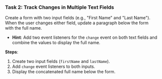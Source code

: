 ### **Task 2: Track Changes in Multiple Text Fields**
Create a form with two input fields (e.g., "First Name" and "Last Name"). When the user changes either field, update a paragraph below the form with the full name.

- **Hint**: Add two event listeners for the `change` event on both text fields and combine the values to display the full name.

**Steps**:
1. Create two input fields (`firstName` and `lastName`).
2. Add `change` event listeners to both inputs.
3. Display the concatenated full name below the form.
